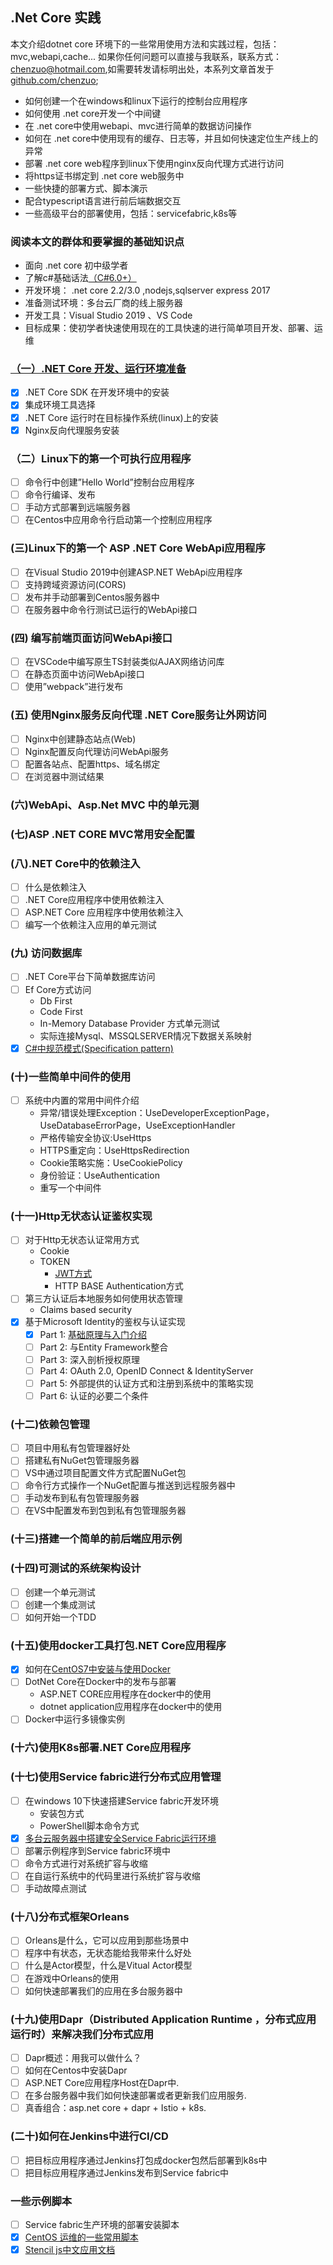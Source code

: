 ## .Net Core 实践
本文介绍dotnet core 环境下的一些常用使用方法和实践过程，包括：mvc,webapi,cache... 如果你任何问题可以直接与我联系，联系方式：chenzuo@hotmail.com,如需要转发请标明出处，本系列文章首发于[github.com/chenzuo](https://github.com/chenzuo/dotnet-core-practices);
+ 如何创建一个在windows和linux下运行的控制台应用程序
+ 如何使用 .net core开发一个中间键
+ 在 .net core中使用webapi、mvc进行简单的数据访问操作
+ 如何在 .net core中使用现有的缓存、日志等，并且如何快速定位生产线上的异常
+ 部署 .net core web程序到linux下使用nginx反向代理方式进行访问
+ 将https证书绑定到 .net core web服务中
+ 一些快捷的部署方式、脚本演示
+ 配合typescript语言进行前后端数据交互
+ 一些高级平台的部署使用，包括：servicefabric,k8s等 


### 阅读本文的群体和要掌握的基础知识点
- 面向 .net core 初中级学者
- 了解c#基础话法[（C#6.0+）](https://docs.microsoft.com/en-us/dotnet/csharp/whats-new/csharp-6)
- 开发环境： .net core 2.2/3.0 ,nodejs,sqlserver express 2017
- 准备测试环境：多台云厂商的线上服务器
- 开发工具：Visual Studio 2019 、VS Code
- 目标成果：使初学者快速使用现在的工具快速的进行简单项目开发、部署、运维

### [（一）.NET Core 开发、运行环境准备](./dotnet-core-development-runtime-environment.md) 
 - [x] .NET Core SDK 在开发环境中的安装 
 - [x] 集成环境工具选择
 - [x] .NET Core 运行时在目标操作系统(linux)上的安装
 - [x] Nginx反向代理服务安装
 ### （二）Linux下的第一个可执行应用程序
- [ ] 命令行中创建”Hello World”控制台应用程序 
- [ ] 命令行编译、发布
- [ ] 手动方式部署到远端服务器
- [ ] 在Centos中应用命令行启动第一个控制应用程序
### (三)Linux下的第一个 ASP .NET Core WebApi应用程序
- [ ] 在Visual Studio 2019中创建ASP.NET WebApi应用程序
- [ ] 支持跨域资源访问(CORS)
- [ ] 发布并手动部署到Centos服务器中
- [ ] 在服务器中命令行测试已运行的WebApi接口
### (四)	编写前端页面访问WebApi接口
- [ ] 在VSCode中编写原生TS封装类似AJAX网络访问库
- [ ] 在静态页面中访问WebApi接口
- [ ] 使用”webpack”进行发布
### (五)	使用Nginx服务反向代理 .NET Core服务让外网访问
- [ ] Nginx中创建静态站点(Web)
- [ ] Nginx配置反向代理访问WebApi服务
- [ ] 配置各站点、配置https、域名绑定
- [ ] 在浏览器中测试结果
### (六)WebApi、Asp.Net MVC 中的单元测
### (七)ASP .NET CORE MVC常用安全配置
### (八).NET Core中的依赖注入
- [ ] 什么是依赖注入
- [ ] .NET Core应用程序中使用依赖注入
- [ ] ASP.NET Core 应用程序中使用依赖注入
- [ ] 编写一个依赖注入应用的单元测试
### (九)	访问数据库
- [ ] .NET Core平台下简单数据库访问
- [ ] Ef Core方式访问  
    + Db First
    + Code First
    + In-Memory Database Provider 方式单元测试
    + 实际连接Mysql、MSSQLSERVER情况下数据关系映射
- [x] [C#中规范模式(Specification pattern)](./specification-pattern/SpecificationPattern.md)
### (十)一些简单中间件的使用
- [ ] 系统中内置的常用中间件介绍
    + 异常/错误处理Exception：UseDeveloperExceptionPage，UseDatabaseErrorPage，UseExceptionHandler
    + 严格传输安全协议:UseHttps
    + HTTPS重定向：UseHttpsRedirection
    + Cookie策略实施：UseCookiePolicy
    + 身份验证：UseAuthentication
    + 重写一个中间件
### (十一)Http无状态认证鉴权实现
- [ ] 对于Http无状态认证常用方式
    + Cookie
    + TOKEN
        + [JWT方式](./jwt/asp-net-core-3-1-authentication-with-jwt.md)
        + HTTP BASE Authentication方式
- [ ] 第三方认证后本地服务如何使用状态管理
    + Claims based security 
- [x] 基于Microsoft Identity的鉴权与认证实现
    + [x] Part 1: [基础原理与入门介绍](./ASP-NET-Core-Identity-Series/asp-net-core-identity-series-getting-started.md)  
    + [ ] Part 2: 与Entity Framework整合  
    + [ ] Part 3: 深入剖析授权原理  
    + [ ] Part 4: OAuth 2.0, OpenID Connect & IdentityServer  
    + [ ] Part 5: 外部提供的认证方式和注册到系统中的策略实现  
    + [ ] Part 6: 认证的必要二个条件  
### (十二)依赖包管理
- [ ] 项目中用私有包管理器好处
- [ ] 搭建私有NuGet包管理服务器
- [ ] VS中通过项目配置文件方式配置NuGet包
- [ ] 命令行方式操作一个NuGet配置与推送到远程服务器中
- [ ] 手动发布到私有包管理服务器
- [ ] 在VS中配置发布到包到私有包管理服务器
### (十三)搭建一个简单的前后端应用示例
### (十四)可测试的系统架构设计
- [ ] 创建一个单元测试
- [ ] 创建一个集成测试
- [ ] 如何开始一个TDD
### (十五)使用docker工具打包.NET Core应用程序
- [x] 如何在[CentOS7中安装与使用Docker](./how-to-install-and-use-docker-on-centos-7.md)
- [ ] DotNet Core在Docker中的发布与部署  
    + ASP.NET CORE应用程序在docker中的使用  
    + dotnet application应用程序在docker中的使用
- [ ] Docker中运行多镜像实例
### (十六)使用K8s部署.NET Core应用程序
### (十七)使用Service fabric进行分布式应用管理
- [ ] 在windows 10下快速搭建Service fabric开发环境
    + 安装包方式
    + PowerShell脚本命令方式
- [x] [多台云服务器中搭建安全Service Fabric运行环境](https://github.com/service-fabric/ServiceFabricPractices/blob/master/%E5%88%9B%E5%BB%BA%E4%BD%BF%E7%94%A8X509%E8%AF%81%E4%B9%A6%E4%BF%9D%E6%8A%A4%E7%9A%84%20Service%20Fabric%20%E5%AE%89%E5%85%A8%E7%BE%A4%E9%9B%86(On%20Premises).md)
- [ ] 部署示例程序到Service fabric环境中
- [ ] 命令方式进行对系统扩容与收缩
- [ ] 在自运行系统中的代码里进行系统扩容与收缩
- [ ] 手动故障点测试
### (十八)分布式框架Orleans
- [ ] Orleans是什么，它可以应用到那些场景中
- [ ] 程序中有状态，无状态能给我带来什么好处
- [ ] 什么是Actor模型，什么是Vitual Actor模型
- [ ] 在游戏中Orleans的使用
- [ ] 如何快速部署我们的应用在多台服务器中
### (十九)使用Dapr（Distributed Application Runtime ，分布式应用运行时）来解决我们分布式应用
- [ ] Dapr概述：用我可以做什么？
- [ ] 如何在Centos中安装Dapr
- [ ] ASP.NET Core应用程序Host在Dapr中.
- [ ] 在多台服务器中我们如何快速部署或者更新我们应用服务.
- [ ] 真香组合：asp.net core + dapr + Istio + k8s.
### (二十)如何在Jenkins中进行CI/CD
- [ ] 把目标应用程序通过Jenkins打包成docker包然后部署到k8s中
- [ ] 把目标应用程序通过Jenkins发布到Service fabric中
### 一些示例脚本
- [ ] Service fabric生产环境的部署安装脚本
- [x] [CentOS 运维的一些常用脚本](./centos-cmd.md)
- [x] [Stencil js中文应用文档](./tech/StencilJS/docs/introduction.md)
